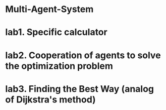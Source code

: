 # Multi-Agent-System
# lab1. Specific calculator
# lab2. Cooperation of agents to solve the optimization problem
# lab3. Finding the Best Way (analog of Dijkstra's method)
